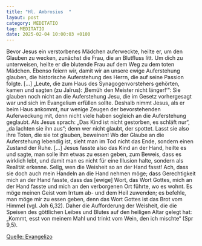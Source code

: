 ```yaml
---
title: "Hl. Ambrosius  "
layout: post
category: MEDITATIO
tag: MEDITATIO
date: 2025-02-04 10:00:03 +0100
---
```

Bevor Jesus ein verstorbenes Mädchen auferweckte, heilte er, um den Glauben zu wecken, zunächst die Frau, die an Blutfluss litt. Um dich zu unterweisen, heilte er die blutende Frau auf dem Weg zu dem toten Mädchen.
Ebenso feiern wir, damit wir an unsere ewige Auferstehung glauben, die historische Auferstehung des Herrn, die auf seine Passion folgte.<!--more--> [...] „Leute, die zum Haus des Synagogenvorstehers gehörten, kamen und sagten (zu Jaïrus): ‚Bemüh den Meister nicht länger!‘“: Sie glauben noch nicht an die Auferstehung Jesu, die im Gesetz vorhergesagt war und sich im Evangelium erfüllen sollte. Deshalb nimmt Jesus, als er beim Haus ankommt, nur wenige Zeugen der bevorstehenden Auferweckung mit, denn nicht viele haben sogleich an die Auferstehung geglaubt. Als Jesus sprach: „Das Kind ist nicht gestorben, es schläft nur“, „da lachten sie ihn aus“; denn wer nicht glaubt, der spottet. Lasst sie also ihre Toten, die sie tot glauben, beweinen! Wo der Glaube an die Auferstehung lebendig ist, sieht man im Tod nicht das Ende, sondern einen Zustand der Ruhe. [...] 
Jesus fasste also das Kind an der Hand, heilte es und sagte, man solle ihm etwas zu essen geben, zum Beweis, dass es wirklich lebt, und damit man es nicht für eine Illusion halte, sondern als Realität erkenne. Selig, wen die Weisheit so an der Hand fasst! Ach, dass sie doch auch mein Handeln an die Hand nehmen möge; dass Gerechtigkeit mich an der Hand fasste, dass das [ewige] Wort, das Wort Gottes, mich an der Hand fasste und mich an den verborgenen Ort führte, wo es wohnt. Es möge meinen Geist vom Irrtum ab- und dem Heil zuwenden; es befehle, man möge mir zu essen geben, denn das Wort Gottes ist das Brot vom Himmel (vgl. Joh 6,32). Daher die Aufforderung der Weisheit, die die Speisen des göttlichen Leibes und Blutes auf den heiligen Altar gelegt hat: „Kommt, esst von meinem Mahl und trinkt vom Wein, den ich mischte“ (Spr 9,5). 
 



[Quelle: Evangelizo](https://evangeliumtagfuertag.org/DE/gospel)